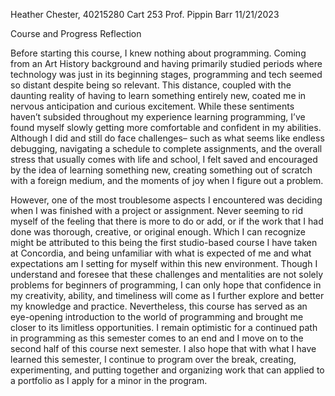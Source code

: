 Heather Chester, 40215280
Cart 253 
Prof. Pippin Barr 
11/21/2023 

Course and Progress Reflection 

Before starting this course, I knew nothing about programming. Coming from an Art History background and having primarily studied periods where technology was just in its beginning stages, programming and tech seemed so distant despite being so relevant. This distance, coupled with the daunting reality of having to learn something entirely new, coated me in nervous anticipation and curious excitement. While these sentiments haven’t subsided throughout my experience learning programming, I’ve found myself slowly getting more comfortable and confident in my abilities. Although I did and still do face challenges– such as what seems like endless debugging, navigating a schedule to complete assignments, and the overall stress that usually comes with life and school, I felt saved and encouraged by the idea of learning something new, creating something out of scratch with a foreign medium, and the moments of joy when I figure out a problem. 

However, one of the most troublesome aspects I encountered was deciding when I was finished with a project or assignment. Never seeming to rid myself of the feeling that there is more to do or add, or if the work that I had done was thorough, creative, or original enough. Which I can recognize might be attributed to this being the first studio-based course I have taken at Concordia, and being unfamiliar with what is expected of me and what expectations am I setting for myself within this new environment. Though I understand and foresee that these challenges and mentalities are not solely problems for beginners of programming, I can only hope that confidence in my creativity, ability, and timeliness will come as I further explore and better my knowledge and practice. Nevertheless, this course has served as an eye-opening introduction to the world of programming and brought me closer to its limitless opportunities. I remain optimistic for a continued path in programming as this semester comes to an end and I move on to the second half of this course next semester. I also hope that with what I have learned this semester, I continue to program over the break, creating, experimenting, and putting together and organizing work that can applied to a portfolio as I apply for a minor in the program.  